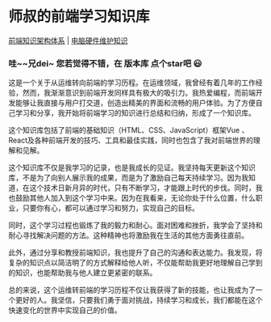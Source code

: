 # 师叔的前端学习知识库

[前端知识架构体系](https://www.yuque.com/xiaoshishu-xryij/bu40xs) | [电脑硬件维护知识](https://space.bilibili.com/1682566671?spm_id_from=333.1007.0.0)

### 哇~~兄dei~ 您若觉得不错，在 版本库 点个star吧 😃



这是一个关于从运维转向前端的学习历程。在运维领域，我曾经有着几年的工作经验，然而，我渐渐意识到前端开发同样具有极大的吸引力。我热爱编程，而前端开发能够让我直接与用户打交道，创造出精美的界面和流畅的用户体验。为了方便自己学习和分享，我开始将前端学习的知识进行总结和归纳，形成了一个知识库。

这个知识库包括了前端的基础知识（HTML、CSS、JavaScript）框架Vue 、React及各种前端开发的技巧、工具和最佳实践，同时也包含了我对前端世界的理解和见解。

这个知识库不仅是我学习的记录，也是我成长的见证。我坚持每天更新这个知识库，不是为了向别人展示我的成果，而是为了激励自己每天持续学习。因为我知道，在这个技术日新月异的时代，只有不断学习，才能跟上时代的步伐。同时，我也鼓励其他人加入到这个学习中来。因为在我看来，无论你处于什么位置，什么职业，只要你有心，都可以通过学习和努力，实现自己的目标。

同时，这个学习过程也锻炼了我的毅力和耐心。面对困难和挫折，我学会了坚持和耐心寻找解决问题的方法。这种精神也将激励我在生活的其他方面勇往直前。

此外，通过分享和教授前端知识，我也提升了自己的沟通和表达能力。我发现，将复杂的知识点以简洁明了的方式解释给他人听，不仅能帮助我更好地理解自己学到的知识，也能帮助我与他人建立更紧密的联系。

总的来说，这个运维转前端的学习历程不仅让我获得了新的技能，也让我成为了一个更好的人。我坚信，只要我们勇于面对挑战，持续学习和成长，我们都能在这个快速变化的世界中实现自己的价值。
